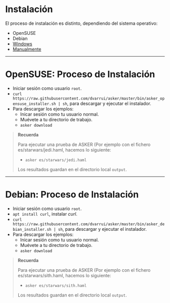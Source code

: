 
# Instalación

El proceso de instalación es distinto, dependiendo del sistema
operativo:
* OpenSUSE
* Debian
* [Windows](./windows.md)
* [Manualmente](./manual.md)

---

# OpenSUSE: Proceso de Instalación

* Iniciar sesión como usuario `root`.
* `curl https://raw.githubusercontent.com/dvarrui/asker/master/bin/asker_opensuse_installer.sh | sh`, para descargar y ejecutar el instalador.
* Para descargar los ejemplos:
    * Inicar sesión como tu usuario normal.
    * Muévete a tu directorio de trabajo.
    * `asker download`

> **Recuerda**
>
> Para ejecutar una prueba de ASKER (Por ejemplo con el fichero es/starwars/jedi.haml, hacemos lo siguiente:
> * `asker es/starwars/jedi.haml`
>
> Los resultados guardan en el directorio local `output`.

---

# Debian: Proceso de Instalación

* Iniciar sesión como usuario `root`.
* `apt install curl`, instalar _curl_.
* `curl https://raw.githubusercontent.com/dvarrui/asker/master/bin/asker_debian_installer.sh | sh`, para descargar y ejecutar el instalador.
* Para descargar los ejemplos:
    * Inicar sesión como tu usuario normal.
    * Muévete a tu directorio de trabajo.
    * `asker download`

> **Recuerda**
>
> Para ejecutar una prueba de ASKER (Por ejemplo con el fichero es/starwars/sith.haml, hacemos lo siguiente:
> * `asker es/starwars/sith.haml`
>
> Los resultados guardan en el directorio local `output`.
